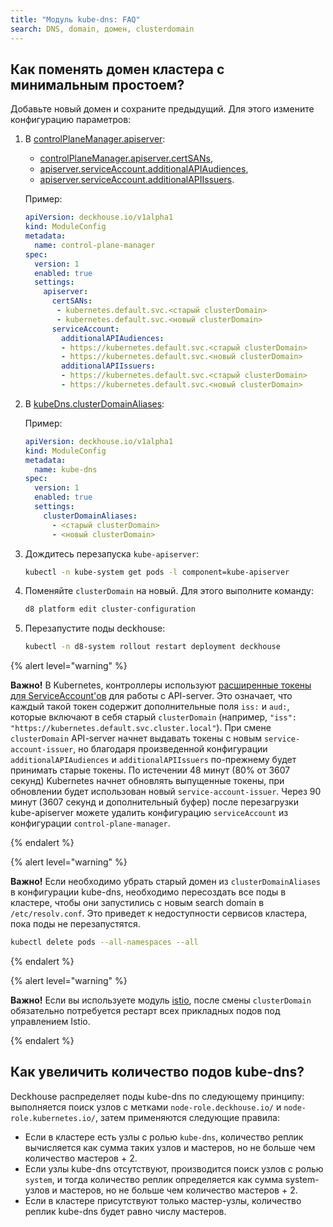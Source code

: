 ```yaml
---
title: "Модуль kube-dns: FAQ"
search: DNS, domain, домен, clusterdomain
---
```


## Как поменять домен кластера с минимальным простоем?

Добавьте новый домен и сохраните предыдущий. Для этого измените конфигурацию параметров:

1. В [controlPlaneManager.apiserver](../control-plane-manager/configuration.html):

   - [controlPlaneManager.apiserver.certSANs](../control-plane-manager/configuration.html#parameters-apiserver-certsans),
   - [apiserver.serviceAccount.additionalAPIAudiences](../control-plane-manager/configuration.html#parameters-apiserver-serviceaccount-additionalapiaudiences),
   - [apiserver.serviceAccount.additionalAPIIssuers](../control-plane-manager/configuration.html#parameters-apiserver-serviceaccount-additionalapiissuers).

   Пример:

   ```yaml
   apiVersion: deckhouse.io/v1alpha1
   kind: ModuleConfig
   metadata:
     name: control-plane-manager
   spec:
     version: 1
     enabled: true
     settings:
       apiserver:
         certSANs:
          - kubernetes.default.svc.<старый clusterDomain>
          - kubernetes.default.svc.<новый clusterDomain>
         serviceAccount:
           additionalAPIAudiences:
           - https://kubernetes.default.svc.<старый clusterDomain>
           - https://kubernetes.default.svc.<новый clusterDomain>
           additionalAPIIssuers:
           - https://kubernetes.default.svc.<старый clusterDomain>
           - https://kubernetes.default.svc.<новый clusterDomain>
   ```

1. В [kubeDns.clusterDomainAliases](configuration.html#параметры):

   Пример:

   ```yaml
   apiVersion: deckhouse.io/v1alpha1
   kind: ModuleConfig
   metadata:
     name: kube-dns
   spec:
     version: 1
     enabled: true
     settings:
       clusterDomainAliases:
         - <старый clusterDomain>
         - <новый clusterDomain>
   ```

1. Дождитесь перезапуска `kube-apiserver`:

   ```bash
   kubectl -n kube-system get pods -l component=kube-apiserver
   ```

1. Поменяйте `clusterDomain` на новый. Для этого выполните команду:

   ```bash
   d8 platform edit cluster-configuration
   ```

1. Перезапустите поды deckhouse:

   ```bash
   kubectl -n d8-system rollout restart deployment deckhouse
   ```

{% alert level="warning" %}

**Важно!** В Kubernetes, контроллеры используют [расширенные токены для ServiceAccount'ов](https://kubernetes.io/docs/tasks/configure-pod-container/configure-service-account/#service-account-token-volume-projection) для работы с API-server. Это означает, что каждый такой токен содержит дополнительные поля `iss:` и `aud:`, которые включают в себя старый `clusterDomain` (например, `"iss": "https://kubernetes.default.svc.cluster.local"`).
При смене `clusterDomain` API-server начнет выдавать токены с новым `service-account-issuer`, но благодаря произведенной конфигурации `additionalAPIAudiences` и `additionalAPIIssuers` по-прежнему будет принимать старые токены. По истечении 48 минут (80% от 3607 секунд) Kubernetes начнет обновлять выпущенные токены, при обновлении будет использован новый `service-account-issuer`. Через 90 минут (3607 секунд и дополнительный буфер) после перезагрузки kube-apiserver можете удалить конфигурацию `serviceAccount` из конфигурации `control-plane-manager`.

{% endalert %}

{% alert level="warning" %}

**Важно!** Если необходимо убрать старый домен из `clusterDomainAliases` в конфигурации kube-dns, необходимо пересоздать все поды в кластере, чтобы они запустились с новым search domain в `/etc/resolv.conf`. Это приведет к недоступности сервисов кластера, пока поды не перезапустятся.

```bash
kubectl delete pods --all-namespaces --all
```

{% endalert %}

{% alert level="warning" %}

**Важно!** Если вы используете модуль [istio](../../modules/istio/), после смены `clusterDomain` обязательно потребуется рестарт всех прикладных подов под управлением Istio.

{% endalert %}

## Как увеличить количество подов kube-dns?

Deckhouse распределяет поды kube-dns по следующему принципу: выполняется поиск узлов с метками `node-role.deckhouse.io/` и `node-role.kubernetes.io/`, затем применяются следующие правила:

* Если в кластере есть узлы с ролью `kube-dns`, количество реплик вычисляется как сумма таких узлов и мастеров, но не больше чем количество мастеров + 2.
* Если узлы kube-dns отсутствуют, производится поиск узлов с ролью `system`, и тогда количество реплик определяется как сумма system-узлов и мастеров, но не больше чем количество мастеров + 2.
* Если в кластере присутствуют только мастер-узлы, количество реплик kube-dns будет равно числу мастеров.
